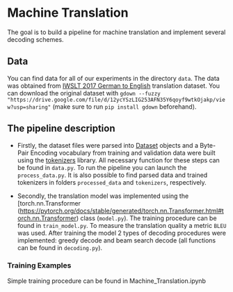 # Machine Translation

The goal is to build a pipeline for machine translation and implement several decoding schemes.

## Data 
You can find data for all of our experiments in the directory `data`. The data was obtained from [IWSLT 2017 German to English](https://wit3.fbk.eu/2017-01-b) translation dataset. 
You can download the original dataset with `gdown --fuzzy "https://drive.google.com/file/d/12ycYSzLIG253AFN35Y6qoyf9wtkOjakp/view?usp=sharing"`
(make sure to run `pip install gdown` beforehand). 

## The pipeline description
- Firstly, the dataset files were parsed into [Dataset](https://pytorch.org/docs/stable/data.html#torch.utils.data.Dataset) objects and a Byte-Pair Encoding vocabulary from training and validation data were built using the [tokenizers](https://github.com/huggingface/tokenizers) library. All necessary function for these steps can be found in `data.py`. To run the pipeline you can launch the `process_data.py`. It is also possible to find parsed data and trained tokenizers in folders `processed_data` and `tokenizers`, respectively.

- Secondly, the translation model was implemented using the [torch.nn.Transformer (https://pytorch.org/docs/stable/generated/torch.nn.Transformer.html#torch.nn.Transformer) class (`model.py`). The training procedure can be found in `train_model.py`. To measure the translation quality a metric `BLEU` was used. After training the model 2 types of decoding procedures were implemented: greedy decode and beam search decode (all functions can be found in `decoding.py`).

### Training Examples
Simple training procedure can be found in Machine_Translation.ipynb
